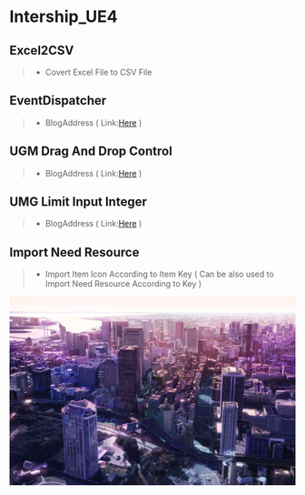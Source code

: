 # Intership_UE4
## Excel2CSV
  > - Covert Excel File to CSV File
## EventDispatcher
  > - BlogAddress ( Link:[Here](http://blog.csdn.net/basiccoder/article/details/75050322) )
## UGM Drag And Drop Control
  > - BlogAddress ( Link:[Here](http://blog.csdn.net/basiccoder/article/details/75570979) )
## UMG Limit Input Integer
  > - BlogAddress ( Link:[Here](http://blog.csdn.net/BasicCoder/article/details/75647273) )
## Import Need Resource
  > - Import Item Icon According to Item Key ( Can be also used to Import Need Resource According to Key )

![](https://raw.githubusercontent.com/BasicCoder/Intership_UE4/master/8913281_p0.jpg)